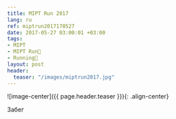 ```yaml
---
title: MIPT Run 2017
lang: ru
ref: miptrun2017170527
date: 2017-05-27 03:00:01 +03:00
tags:
- MIPT
- MIPT Run🏃‍
- Running👟
layout: post
header:
  teaser: "/images/miptrun2017.jpg"
---
```


![image-center]({{ page.header.teaser }}){: .align-center}

Забег
